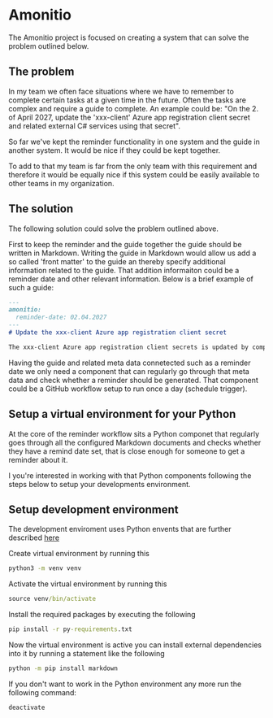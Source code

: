 # Amonitio
The Amonitio project is focused on creating a system that can solve the problem outlined below.

## The problem
In my team we often face situations where we have to remember to complete certain tasks at a given time in the future. Often the tasks are complex and require a guide to complete. An example could be: "On the 2. of April 2027, update the 'xxx-client' Azure app registration client secret and related external C# services using that secret".

So far we've kept the reminder functionality in one system and the guide in another system. It would be nice if they could be kept together.

To add to that my team is far from the only team with this requirement and therefore it would be equally nice if this system could be easily available to other teams in my organization.

## The solution
The following solution could solve the problem outlined above.

First to keep the reminder and the guide together the guide should be written in Markdown. Writing the guide in Markdown would allow us add a so called 'front matter' to the guide an thereby specify additional information related to the guide. That addition informaiton could be a reminder date and other relevant information. Below is a brief example of such a guide:

```markdown
---
amonitio:
  reminder-date: 02.04.2027
---
# Update the xxx-client Azure app registration client secret

The xxx-client Azure app registration client secrets is updated by completing the following steps...
```
Having the guide and related meta data connetected such as a reminder date we only need a component that can regularly go through that meta data and check whether a reminder should be generated. That component could be a GitHub workflow setup to run once a day (schedule trigger).

## Setup a virtual environment for your Python
At the core of the reminder workflow sits a Python componet that regularly goes through all the configured Markdown documents and checks whether they have a remind date set, that is close enough for someone to get a reminder about it.

I you're interested in working with that Python components following the steps below to setup your developments environment.

## Setup development environment
The development enviroment uses Python envents that are further described [here](https://realpython.com/python-virtual-environments-a-primer/)

Create virtual environment by running this
```cmd
python3 -m venv venv
```

Activate the virtual environment by running this 
```cmd
source venv/bin/activate
```

Install the required packages by executing the following
```cmd
pip install -r py-requirements.txt
```

Now the virtual environment is active you can install external dependencies into it by running a statement like the following
```cmd
python -m pip install markdown
```

If you don't want to work in the Python environment any more run the following command:
```cmd
deactivate
```

